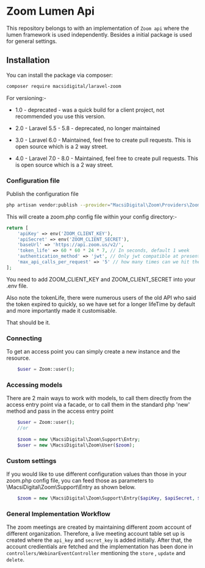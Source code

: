 # Zoom Lumen Api
This repository belongs to with an implementation of `Zoom api` where the lumen framework is used independently. Besides a initial package is used for general settings.

## Installation

You can install the package via composer:

```bash
composer require macsidigital/laravel-zoom
```

For versioning:-

- 1.0 - deprecated - was a quick build for a client project, not recommended you use this version.

- 2.0 - Laravel 5.5 - 5.8 - deprecated, no longer maintained

- 3.0 - Laravel 6.0 - Maintained, feel free to create pull requests.  This is open source which is a 2 way street.

- 4.0 - Laravel 7.0 - 8.0 - Maintained, feel free to create pull requests.  This is open source which is a 2 way street.

### Configuration file

Publish the configuration file

```bash
php artisan vendor:publish --provider="MacsiDigital\Zoom\Providers\ZoomServiceProvider"
```

This will create a zoom.php config file within your config directory:-

```php
return [
    'apiKey' => env('ZOOM_CLIENT_KEY'),
    'apiSecret' => env('ZOOM_CLIENT_SECRET'),
    'baseUrl' => 'https://api.zoom.us/v2/',
    'token_life' => 60 * 60 * 24 * 7, // In seconds, default 1 week
    'authentication_method' => 'jwt', // Only jwt compatible at present
    'max_api_calls_per_request' => '5' // how many times can we hit the api to return results for an all() request
];
```

You need to add ZOOM_CLIENT_KEY and ZOOM_CLIENT_SECRET into your .env file.

Also note the tokenLife, there were numerous users of the old API who said the token expired to quickly, so we have set for a longer lifeTime by default and more importantly made it customisable.

That should be it.

### Connecting

To get an access point you can simply create a new instance and the resource.

``` php
    $user = Zoom::user();
```

### Accessing models

There are 2 main ways to work with models, to call them directly from the access entry point via a facade, or to call them in the standard php 'new' method and pass in the access entry point

``` php
    $user = Zoom::user();
    //or
    
    $zoom = new \MacsiDigital\Zoom\Support\Entry;
    $user = new \MacsiDigital\Zoom\User($zoom);
```

### Custom settings
If you would like to use different configuration values than those in your zoom.php config file, you can feed those as parameters to \MacsiDigital\Zoom\Support\Entry as shown below.
``` php
    $zoom = new \MacsiDigital\Zoom\Support\Entry($apiKey, $apiSecret, $tokenLife, $maxQueries, $baseUrl);
```

### General Implementation Workflow

The zoom meetings are created by maintaining different zoom account of different organization. Therefore, a live meeting account table set up is created where the 
`api_key` and `secret_key` is added initially. After that, the account credientials are fetched and the implementation has been done in `controllers/WebinarEventController` mentioning the `store` , `update` and `delete`.

